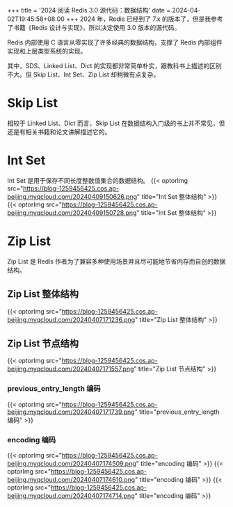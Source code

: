 +++
title = '2024 阅读 Redis 3.0 源代码：数据结构'
date = 2024-04-02T19:45:58+08:00
+++
2024 年，Redis 已经到了 7.x 的版本了，但是我参考了书籍《Redis 设计与实现》，所以决定使用 3.0 版本的源代码。
<!--more-->
Redis 内部使用 C 语言从零实现了许多经典的数据结构，支撑了 Redis 内部组件实现和上层类型系统的实现。

其中，SDS、Linked List、Dict 的实现都非常简单朴实，跟教科书上描述的区别不大。但 Skip List、Int Set、Zip List 却稍微有点复杂。

# Skip List
相较于 Linked List、Dict 而言，Skip List 在数据结构入门级的书上并不常见，但还是有相关书籍和论文讲解描述它的。

# Int Set
Int Set 是用于保存不同长度整数值集合的数据结构。
{{< optorImg src="https://blog-1259456425.cos.ap-beijing.myqcloud.com/20240409150626.png" title="Int Set 整体结构" >}}
{{< optorImg src="https://blog-1259456425.cos.ap-beijing.myqcloud.com/20240409150728.png" title="Int Set 整体结构" >}}

# Zip List
Zip List 是 Redis 作者为了兼容多种使用场景并且尽可能地节省内存而自创的数据结构。
## Zip List 整体结构
{{< optorImg src="https://blog-1259456425.cos.ap-beijing.myqcloud.com/20240407171236.png" title="Zip List 整体结构" >}}

## Zip List 节点结构
{{< optorImg src="https://blog-1259456425.cos.ap-beijing.myqcloud.com/20240407171557.png" title="Zip List 节点结构" >}}

### previous_entry_length 编码
{{< optorImg src="https://blog-1259456425.cos.ap-beijing.myqcloud.com/20240407171739.png" title="previous_entry_length 编码" >}}

### encoding 编码
{{< optorImg src="https://blog-1259456425.cos.ap-beijing.myqcloud.com/20240407174509.png" title="encoding 编码" >}}
{{< optorImg src="https://blog-1259456425.cos.ap-beijing.myqcloud.com/20240407174610.png" title="encoding 编码" >}}
{{< optorImg src="https://blog-1259456425.cos.ap-beijing.myqcloud.com/20240407174714.png" title="encoding 编码" >}}

